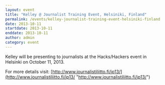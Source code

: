 ```yaml
---
layout: event
title: "Kelley @ Journalist Training Event, Helsiniki, Finland"
permalink: /events/kelley-journalist-training-event-helsiniki-finland
date: 2013-10-11
startdate: 2013-10-11
enddate: 2013-10-11
author: admin
category: event
---
```


Kelley will be presenting to journalists at the Hacks/Hackers event in Helsinki on October 11, 2013.

For more details visit: [http://www.journalistiliitto.fi/jp13/](http://www.journalistiliitto.fi/jp13/ "http://www.journalistiliitto.fi/jp13/")

